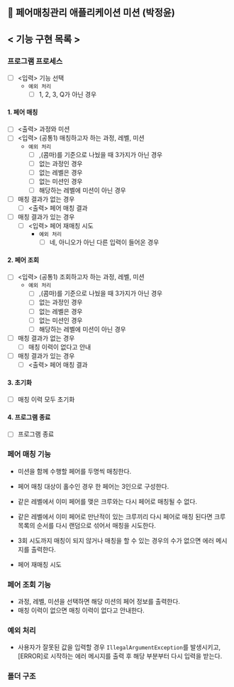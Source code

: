 ## 🚀 페어매칭관리 애플리케이션 미션 (박정윤)

## < 기능 구현 목록 >

### 프로그램 프로세스

- [ ] <입력> 기능 선택
    - `예외 처리`
        - [ ] 1, 2, 3, Q가 아닌 경우

#### 1. 페어 매칭

- [ ] <출력> 과정와 미션
- [ ] <입력> (공통1) 매칭하고자 하는 과정, 레벨, 미션
    - `예외 처리`
        - [ ] ,(콤마)를 기준으로 나눴을 때 3가지가 아닌 경우
        - [ ] 없는 과정인 경우
        - [ ] 없는 레벨은 경우
        - [ ] 없는 미션인 경우
        - [ ] 해당하는 레벨에 미션이 아닌 경우
- [ ] 매칭 결과가 없는 경우
    - [ ] <출력> 페어 매칭 결과
- [ ] 매칭 결과가 있는 경우
    - [ ] <입력> 페어 재매칭 시도
        - `예외 처리`
            - [ ] 네, 아니오가 아닌 다른 입력이 들어온 경우

#### 2. 페어 조회

- [ ] <입력> (공통1) 조회하고자 하는 과정, 레벨, 미션
    - `예외 처리`
        - [ ] ,(콤마)를 기준으로 나눴을 때 3가지가 아닌 경우
        - [ ] 없는 과정인 경우
        - [ ] 없는 레벨은 경우
        - [ ] 없는 미션인 경우
        - [ ] 해당하는 레벨에 미션이 아닌 경우
- [ ] 매칭 결과가 없는 경우
    - [ ] 매칭 이력이 없다고 안내
- [ ] 매칭 결과가 있는 경우
    - [ ] <출력> 페어 매칭 결과

#### 3. 초기화

- [ ] 매칭 이력 모두 초기화

#### 4. 프로그램 종료

- [ ] 프로그램 종료

### 페어 매칭 기능

- 미션을 함께 수행할 페어를 두명씩 매칭한다.
- 페어 매칭 대상이 홀수인 경우 한 페어는 3인으로 구성한다.
- 같은 레벨에서 이미 페어를 맺은 크루와는 다시 페어로 매칭될 수 없다.
- 같은 레벨에서 이미 페어로 만난적이 있는 크루끼리 다시 페어로 매칭 된다면 크루 목록의 순서를 다시 랜덤으로 섞어서 매칭을 시도한다.
- 3회 시도까지 매칭이 되지 않거나 매칭을 할 수 있는 경우의 수가 없으면 에러 메시지를 출력한다.

- 페어 재매칭 시도

### 페어 조회 기능

- 과정, 레벨, 미션을 선택하면 해당 미션의 페어 정보를 출력한다.
- 매칭 이력이 없으면 매칭 이력이 없다고 안내한다.


### 예외 처리

- 사용자가 잘못된 값을 입력할 경우 `IllegalArgumentException`를 발생시키고, [ERROR]로 시작하는 에러 메시지를 출력 후 해당 부분부터 다시 입력을 받는다.

### 폴더 구조

```

```